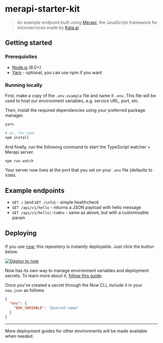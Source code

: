 # merapi-starter-kit

> An example endpoint built using [Merapi](https://github.com/kata-ai/merapi), the JavaScript
> framework for microservices made by [Kata.ai](https://kata.ai/)

## Getting started

### Prerequisites

* [Node.js](https://nodejs.org/en/) (8.0+)
* [Yarn](https://yarnpkg.com/en/) - optional, you can use npm if you want

### Running locally

First, make a copy of the `.env.example` file and name it `.env`. This file will be used to host our
environment variables, e.g. service URL, port, etc.

Then, install the required dependencies using your preferred package manager.

```bash
yarn

# or, for npm:
npm install
```

And finally, run the following command to start the TypeScript watcher + Merapi server.

```bash
npm run watch
```

Your server now lives at the port that you set on your `.env` file (defaults to `9300`).

## Example endpoints

* `GET /` (and `GET /info`) - simple healthcheck
* `GET /api/v1/hello` - returns a JSON payload with hello message
* `GET /api/v1/hello/:toWho` - same as above, but with a customisable param

## Deploying

###

If you use [now](https://zeit.co/now), this repository is instantly deployable. Just click the
button below.

[![Deploy to now](https://deploy.now.sh/static/button.svg)](https://deploy.now.sh/?repo=https://github.com/resir014/merapi-starter-kit)

Now has its own way to manage environment variables and deployment secrets. To learn more about it,
[follow this guide](https://zeit.co/docs/features/env-and-secrets).

Once you've created a secret through the Now CLI, include it in your `now.json` as follows:

```json
{
  "env": {
    "ENV_VARIABLE": "@secret-name"
  }
}
```

---

More deployment guides for other environments will be made available when needed.
